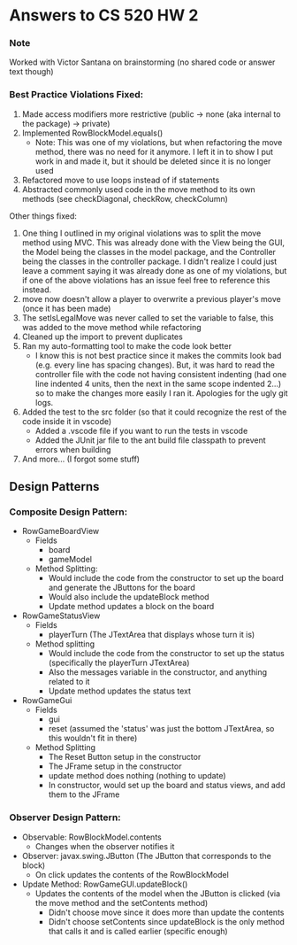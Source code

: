 # Answers to CS 520 HW 2

### Note
Worked with Victor Santana on brainstorming (no shared code or answer text though)

### Best Practice Violations Fixed:
1. Made access modifiers more restrictive (public -> none (aka internal to the package) -> private)
1. Implemented RowBlockModel.equals()
    - Note: This was one of my violations, but when refactoring the move method, there was no need for it anymore. I left it in to show I put work in and made it, but it should be deleted since it is no longer used 
1. Refactored move to use loops instead of if statements
1. Abstracted commonly used code in the move method to its own methods (see checkDiagonal, checkRow, checkColumn)

Other things fixed:
1. One thing I outlined in my original violations was to split the move method using MVC. This was already done with the View being the GUI, the Model being the classes in the model package, and the Controller being the classes in the controller package. I didn't realize I could just leave a comment saying it was already done as one of my violations, but if one of the above violations has an issue feel free to reference this instead.
1. move now doesn't allow a player to overwrite a previous player's move (once it has been made)
1. The setIsLegalMove was never called to set the variable to false, this was added to the move method while refactoring
1. Cleaned up the import to prevent duplicates
1. Ran my auto-formatting tool to make the code look better
     - I know this is not best practice since it makes the commits look bad (e.g. every line has spacing changes). But, it was hard to read the controller file with the code not having consistent indenting (had one line indented 4 units, then the next in the same scope indented 2...) so to make the changes more easily I ran it. Apologies for the ugly git logs.
1. Added the test to the src folder (so that it could recognize the rest of the code inside it in vscode)
    - Added a .vscode file if you want to run the tests in vscode
    - Added the JUnit jar file to the ant build file classpath to prevent errors when building
1. And more... (I forgot some stuff)

## Design Patterns

### Composite Design Pattern:
- RowGameBoardView 
  - Fields
    - board
    - gameModel
  - Method Splitting:
    - Would include the code from the constructor to set up the board and generate the JButtons for the board
    - Would also include the updateBlock method
    - Update method updates a block on the board
- RowGameStatusView
  - Fields
    - playerTurn (The JTextArea that displays whose turn it is)
  - Method splitting
    - Would include the code from the constructor to set up the status (specifically the playerTurn JTextArea) 
    - Also the messages variable in the constructor, and anything related to it
    - Update method updates the status text
- RowGameGui 
  - Fields
    - gui
    - reset (assumed the 'status' was just the bottom JTextArea, so this wouldn't fit in there)
  - Method Splitting
    - The Reset Button setup in the constructor
    - The JFrame setup in the constructor
    - update method does nothing (nothing to update)
    - In constructor, would set up the board and status views, and add them to the JFrame

### Observer Design Pattern:
- Observable: RowBlockModel.contents
  - Changes when the observer notifies it
- Observer: javax.swing.JButton (The JButton that corresponds to the block)
  - On click updates the contents of the RowBlockModel
- Update Method: RowGameGUI.updateBlock()
  - Updates the contents of the model when the JButton is clicked (via the move method and the setContents method)
    - Didn't choose move since it does more than update the contents
    - Didn't choose setContents since updateBlock is the only method that calls it and is called earlier (specific enough)